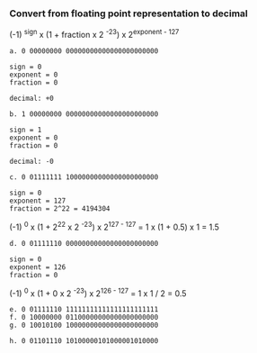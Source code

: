 ### Convert from floating point representation to decimal

(-1) <sup>sign</sup> x (1 + fraction x 2 <sup>-23</sup>) x 2<sup>exponent - 127</sup> 

```
a. 0 00000000 00000000000000000000000

sign = 0
exponent = 0
fraction = 0

decimal: +0

b. 1 00000000 00000000000000000000000

sign = 1
exponent = 0
fraction = 0

decimal: -0

c. 0 01111111 10000000000000000000000

sign = 0
exponent = 127
fraction = 2^22 = 4194304
```

(-1) <sup>0</sup> x (1 + 2<sup>22</sup> x 2 <sup>-23</sup>) x 2<sup>127 - 127</sup> 
= 1 x (1 + 0.5) x 1 = 1.5

```
d. 0 01111110 00000000000000000000000

sign = 0
exponent = 126
fraction = 0
```

(-1) <sup>0</sup> x (1 + 0 x 2 <sup>-23</sup>) x 2<sup>126 - 127</sup> 
= 1 x 1 / 2 = 0.5

```
e. 0 01111110 11111111111111111111111
f. 0 10000000 01100000000000000000000
g. 0 10010100 10000000000000000000000

h. 0 01101110 10100000101000001010000
```

